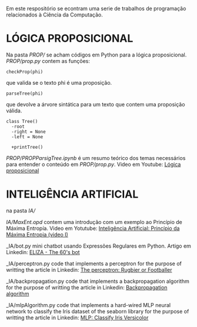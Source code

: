 Em este respositório se econtram uma serie de trabalhos de programação relacionados à Ciência da Computação.

# LÓGICA PROPOSICIONAL

Na pasta _PROP/_ se acham códigos em Python para a lógica proposicional.
_PROP/prop.py_ contem as funções:

```
checkProp(phi) 
```

que valida se o texto phi é uma proposição.

```
parseTree(phi)
```

que devolve a árvore sintática para um texto que contem uma proposição válida.

```
class Tree()
  -root
  -right = None
  -left = None

  +printTree()
```

_PROP/PROPParsigTree.ipynb_ é um resumo teórico dos temas necessários para entender o conteúdo em _PROP/prop.py_. 
Video em Youtube: [Lógica proposicional](https://youtu.be/QBJGwOSpqMU) 

# INTELIGÊNCIA ARTIFICIAL

na pasta _IA/_

_IA/MaxEnt.opd_ contem uma introdução com um exemplo ao Princípio de Máxima Entropía.
Video em Yotutube: [Inteligência Artificial: Princípio da Máxima Entropia (video I)](https://youtu.be/YECj2D7DQig)

_IA/bot.py mini chatbot usando Expressões Regulares em Python.
Artigo em Linkedin: [ELIZA - The 60'​s bot](https://www.linkedin.com/pulse/eliza-60s-bot-sebasti%25C3%25A1n-daloia-servetti)

_IA/perceptron.py code that implements a perceptron for the purpose of writting the article in Linkedin: [The perceptron: Rugbier or Footballer](https://www.linkedin.com/posts/sebasti%C3%A1n-daloia-servetti-a864901b6_more-of-ai-after-the-entropy-principle-activity-6782114746222166016-rGcM)

_IA/backpropagation.py code that implements a backpropagation algorithm for the purpose of writting the article in Linkedin: [ Backpropagation algorithm ](https://www.linkedin.com/pulse/backpropagation-algorithm-sebasti%C3%A1n-daloia-servetti)

_IA/mlpAlgorithm.py code that implements a hard-wired MLP neural network to classify the Iris dataset of the seaborn library for the purpose of writting the article in Linkedin: [ MLP: Classify Iris Versicolor  ](https://www.linkedin.com/pulse/mlp-classify-iris-versicolor-sebasti%C3%A1n-daloia-servetti/?published=t)

